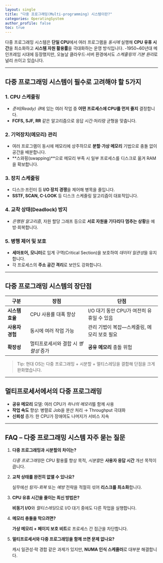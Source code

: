 ```yaml
---
layout: single
title: "다중 프로그래밍(Multi-programming) 시스템이란?"
categories: OperatingSystem
author_profile: false
toc: true
---
```


다중 프로그래밍 시스템은 **단일 CPU**에서 여러 프로그램을 *동시에* 실행해 **CPU 유휴 시간**을 최소화하고 **시스템 자원 활용률**을 극대화하는 운영 방식입니다. -1950~60년대 메인프레임 시대에 등장했지만, 오늘날 클라우드·서버 환경에서도 *스케줄링의 기본 원리*로 널리 쓰이고 있습니다.

------

## 다중 프로그래밍 시스템이 필수로 고려해야 할 5가지

### 1. CPU 스케줄링

- *준비(Ready) 큐*에 있는 여러 작업 중 **어떤 프로세스에 CPU를 먼저 줄지** 결정합니다.
- **FCFS, SJF, RR** 같은 알고리즘으로 응답 시간·처리량 균형을 맞춥니다.

### 2. 기억장치(메모리) 관리

- 여러 프로그램이 동시에 메모리에 상주하므로 **분할·가상 메모리** 기법으로 충돌 없이 공간을 배분합니다.
- **스와핑(swapping)**으로 메모리 부족 시 일부 프로세스를 디스크로 옮겨 RAM을 확보합니다.

### 3. 장치 스케줄링

- 디스크·프린터 등 **I/O 장치 경쟁**을 제어해 병목을 줄입니다.
- **SSTF, SCAN, C-LOOK** 등 디스크 스케줄링 알고리즘이 대표적입니다.

### 4. 교착 상태(Deadlock) 방지

- *은행원 알고리즘*, 자원 할당 그래프 등으로 **서로 자원을 기다리다 멈추는 상황**을 예방·회복합니다.

### 5. 병행 제어 및 보호

- **세마포어, 모니터**로 임계 구역(Critical Section)을 보호하여 *데이터 일관성*을 유지합니다.
- 각 프로세스의 **주소 공간 격리**로 보안도 강화합니다.

------

## 다중 프로그래밍 시스템의 장단점

| 구분            | 장점                                 | 단점                                        |
| --------------- | ------------------------------------ | ------------------------------------------- |
| **시스템 효율** | CPU 사용률 대폭 향상                 | I/O 대기 동안 CPU가 여전히 유휴일 수 있음   |
| **사용자 경험** | 동시에 여러 작업 가능                | 관리 기법이 복잡—스케줄링, 메모리 보호 필요 |
| **확장성**      | 멀티프로세서와 결합 시 *병렬성* 증가 | **공유 메모리** 충돌 위험                   |

> Tip: 현대 OS는 다중 프로그래밍 + 시분할 + 멀티스레딩을 결합해 단점을 크게 완화했습니다.

------

## 멀티프로세서에서의 다중 프로그래밍

- **공유 메모리** 모델: 여러 CPU가 *하나의 메모리*를 함께 사용
- **작업 속도** 향상: 병렬로 Job을 분산 처리 → Throughput 극대화
- **신뢰성** 증가: 한 CPU가 장애여도 나머지가 서비스 지속

------

## FAQ – 다중 프로그래밍 시스템 자주 묻는 질문

1. **다중 프로그래밍과 시분할의 차이는?**

   *다중 프로그래밍*은 CPU 활용률 향상 목적, *시분할*은 **사용자 응답 시간** 개선 목적이 큽니다.

2. **교착 상태를 완전히 없앨 수 있나요?**

   실무에선 *탐지-회복* 또는 *예방* 전략을 적절히 섞어 **리스크를 최소화**합니다.

3. **CPU 유휴 시간을 줄이는 최신 방법은?**

   **비동기 I/O**와 *멀티스레딩*으로 I/O 대기 중에도 다른 작업을 실행합니다.

4. **메모리 충돌을 막으려면?**

   **가상 메모리 + 페이지 보호 비트**로 프로세스 간 접근을 차단합니다.

5. **멀티프로세서와 다중 프로그래밍을 함께 쓰면 문제 없나요?**

   캐시 일관성·락 경합 같은 과제가 있지만, **NUMA 인식 스케줄러**로 대부분 해결합니다.
